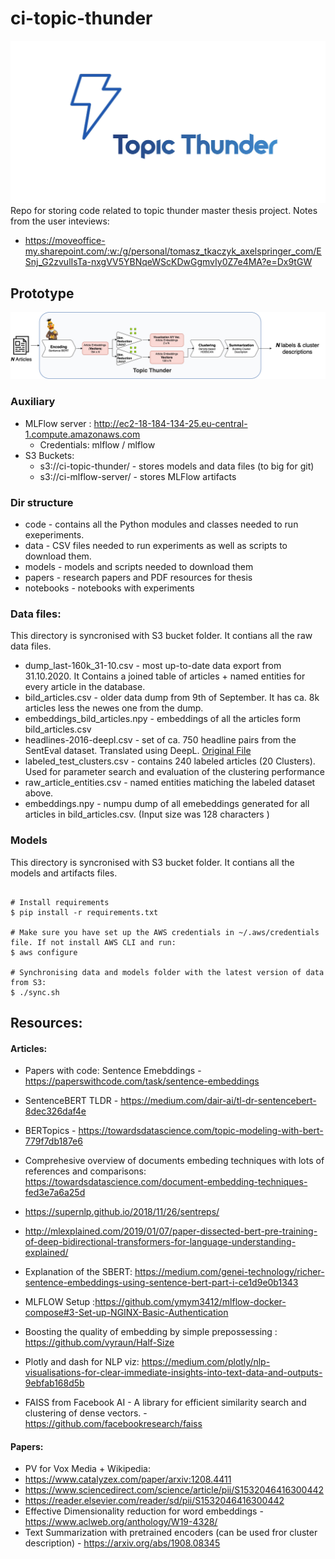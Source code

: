 # ci-topic-thunder

![logo](./topic-thunder-logo.jpg)
Repo for storing code related to topic thunder master thesis project.
Notes from the user inteviews:
- https://moveoffice-my.sharepoint.com/:w:/g/personal/tomasz_tkaczyk_axelspringer_com/ESnj_G2zvulIsTa-nxgVV5YBNqeWScKDwGgmvIy0Z7e4MA?e=Dx9tGW


## Prototype
![Prototype](./Topic_thunder.png)

### Auxiliary 
- MLFlow server : http://ec2-18-184-134-25.eu-central-1.compute.amazonaws.com
    - Credentials: mlflow / mlflow
- S3 Buckets: 
    - s3://ci-topic-thunder/ - stores models and data files (to big for git)
    - s3://ci-mlflow-server/ - stores MLFlow artifacts

### Dir structure
- code - contains all the Python modules and classes needed to run exeperiments.
- data -  CSV files needed to run experiments as well as scripts to download them.
- models - models and scripts needed to download them
- papers - research papers and PDF resources for thesis
- notebooks - notebooks with experiments

### Data files:
This directory is syncronised with S3 bucket folder. It contians all the raw data files.

- dump_last-160k_31-10.csv	- most up-to-date data export from 31.10.2020. It Contains a joined table of articles + named entities for every article in the database. 
- bild_articles.csv - older data dump from 9th of September. It has ca. 8k articles less the newes one from the dump. 
- embeddings_bild_articles.npy -	embeddings of all the articles form bild_articles.csv
- headlines-2016-deepl.csv - set of ca. 750 headline pairs from the SentEval dataset. Translated using DeepL. [Original File](https://github.com/brmson/dataset-sts/blob/master/data/sts/semeval-sts/2016/headlines.test.tsv)
- labeled_test_clusters.csv	- contains 240 labeled articles (20 Clusters). Used for parameter search and evaluation of the clustering performance
- raw_article_entities.csv - named entities matiching the labeled dataset above.
- embeddings.npy - numpu dump of all emebeddings generated for all articles in bild_articles.csv. (Input size was 128 characters )

### Models
This directory is syncronised with S3 bucket folder. It contians all the models and artifacts files.


```

# Install requirements
$ pip install -r requirements.txt

# Make sure you have set up the AWS credentials in ~/.aws/credentials file. If not install AWS CLI and run:
$ aws configure

# Synchronising data and models folder with the latest version of data from S3:
$ ./sync.sh
``` 



## Resources:
#### Articles:
- Papers with code: Sentence Emebddings - https://paperswithcode.com/task/sentence-embeddings

- SentenceBERT TLDR - https://medium.com/dair-ai/tl-dr-sentencebert-8dec326daf4e 
- BERTopics - https://towardsdatascience.com/topic-modeling-with-bert-779f7db187e6
- Comprehesive overview of documents embeding techniques with lots of references and comparisons:  https://towardsdatascience.com/document-embedding-techniques-fed3e7a6a25d
- https://supernlp.github.io/2018/11/26/sentreps/
- http://mlexplained.com/2019/01/07/paper-dissected-bert-pre-training-of-deep-bidirectional-transformers-for-language-understanding-explained/
- Explanation of the SBERT: https://medium.com/genei-technology/richer-sentence-embeddings-using-sentence-bert-part-i-ce1d9e0b1343
- MLFLOW Setup :https://github.com/ymym3412/mlflow-docker-compose#3-Set-up-NGINX-Basic-Authentication


- Boosting the quality of embedding by simple prepossessing : https://github.com/vyraun/Half-Size

- Plotly and dash for NLP viz: https://medium.com/plotly/nlp-visualisations-for-clear-immediate-insights-into-text-data-and-outputs-9ebfab168d5b

- FAISS from Facebook AI - A library for efficient similarity search and clustering of dense vectors. - https://github.com/facebookresearch/faiss

#### Papers:
- PV for Vox Media + Wikipedia: 
- https://www.catalyzex.com/paper/arxiv:1208.4411
- https://www.sciencedirect.com/science/article/pii/S1532046416300442
- https://reader.elsevier.com/reader/sd/pii/S1532046416300442
- Effective Dimensionality reduction for word embeddings - https://www.aclweb.org/anthology/W19-4328/
- Text Summarization with pretrained encoders (can be used fror cluster description) - https://arxiv.org/abs/1908.08345 

